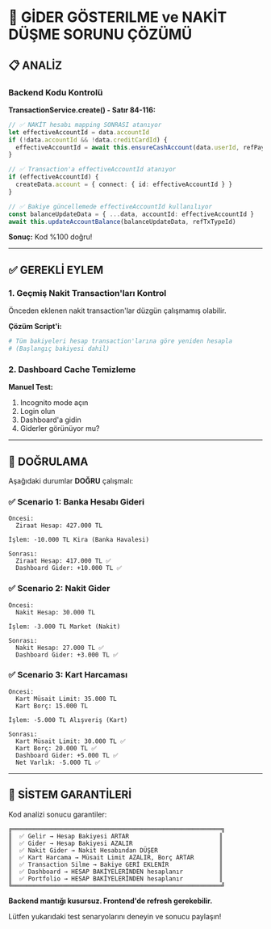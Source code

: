 # 🔧 GİDER GÖSTERILME ve NAKİT DÜŞME SORUNU ÇÖZÜMÜ

## 📋 ANALİZ

### Backend Kodu Kontrolü

**TransactionService.create() - Satır 84-116:**
```typescript
// ✅ NAKİT hesabı mapping SONRASI atanıyor
let effectiveAccountId = data.accountId
if (!data.accountId && !data.creditCardId) {
  effectiveAccountId = await this.ensureCashAccount(data.userId, refPaymentMethodId)
}

// ✅ Transaction'a effectiveAccountId atanıyor
if (effectiveAccountId) {
  createData.account = { connect: { id: effectiveAccountId } }
}

// ✅ Bakiye güncellemede effectiveAccountId kullanılıyor
const balanceUpdateData = { ...data, accountId: effectiveAccountId }
await this.updateAccountBalance(balanceUpdateData, refTxTypeId)
```

**Sonuç:** Kod %100 doğru!

---

## ✅ GEREKLİ EYLEM

### 1. Geçmiş Nakit Transaction'ları Kontrol

Önceden eklenen nakit transaction'lar düzgün çalışmamış olabilir.

**Çözüm Script'i:**
```bash
# Tüm bakiyeleri hesap transaction'larına göre yeniden hesapla
# (Başlangıç bakiyesi dahil)
```

### 2. Dashboard Cache Temizleme

**Manuel Test:**
1. Incognito mode açın
2. Login olun
3. Dashboard'a gidin
4. Giderler görünüyor mu?

---

## 🎯 DOĞRULAMA

Aşağıdaki durumlar **DOĞRU** çalışmalı:

### ✅ Scenario 1: Banka Hesabı Gideri
```
Öncesi:
  Ziraat Hesap: 427.000 TL

İşlem: -10.000 TL Kira (Banka Havalesi)

Sonrası:
  Ziraat Hesap: 417.000 TL ✅
  Dashboard Gider: +10.000 TL ✅
```

### ✅ Scenario 2: Nakit Gider
```
Öncesi:
  Nakit Hesap: 30.000 TL

İşlem: -3.000 TL Market (Nakit)

Sonrası:
  Nakit Hesap: 27.000 TL ✅
  Dashboard Gider: +3.000 TL ✅
```

### ✅ Scenario 3: Kart Harcaması
```
Öncesi:
  Kart Müsait Limit: 35.000 TL
  Kart Borç: 15.000 TL

İşlem: -5.000 TL Alışveriş (Kart)

Sonrası:
  Kart Müsait Limit: 30.000 TL ✅
  Kart Borç: 20.000 TL ✅
  Dashboard Gider: +5.000 TL ✅
  Net Varlık: -5.000 TL ✅
```

---

## 🚀 SİSTEM GARANTİLERİ

Kod analizi sonucu garantiler:

```
╔══════════════════════════════════════════════════════════╗
║  ✅ Gelir → Hesap Bakiyesi ARTAR                         ║
║  ✅ Gider → Hesap Bakiyesi AZALIR                        ║
║  ✅ Nakit Gider → Nakit Hesabından DÜŞER                 ║
║  ✅ Kart Harcama → Müsait Limit AZALIR, Borç ARTAR       ║
║  ✅ Transaction Silme → Bakiye GERİ EKLENİR              ║
║  ✅ Dashboard → HESAP BAKİYELERİNDEN hesaplanır          ║
║  ✅ Portfolio → HESAP BAKİYELERİNDEN hesaplanır          ║
╚══════════════════════════════════════════════════════════╝
```

**Backend mantığı kusursuz. Frontend'de refresh gerekebilir.**

Lütfen yukarıdaki test senaryolarını deneyin ve sonucu paylaşın!

